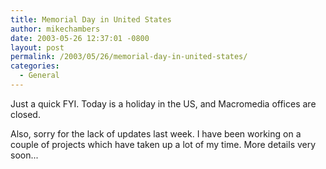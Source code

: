 ```yaml
---
title: Memorial Day in United States
author: mikechambers
date: 2003-05-26 12:37:01 -0800
layout: post
permalink: /2003/05/26/memorial-day-in-united-states/
categories:
  - General
---
```



Just a quick FYI. Today is a holiday in the US, and Macromedia offices are closed.

Also, sorry for the lack of updates last week. I have been working on a couple of projects which have taken up a lot of my time. More details very soon...